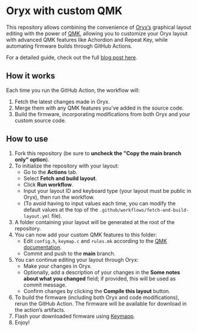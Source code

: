 # Oryx with custom QMK

This repository allows combining the convenience of [Oryx’s](https://www.zsa.io/oryx) graphical layout editing with the power of [QMK](https://qmk.fm), allowing you to customize your Oryx layout with advanced QMK features like Achordion and Repeat Key, while automating firmware builds through GitHub Actions.

For a detailed guide, check out the full [blog post here](https://blog.zsa.io/oryx-custom-qmk-features).

## How it works

Each time you run the GitHub Action, the workflow will:
1. Fetch the latest changes made in Oryx.
2. Merge them with any QMK features you've added in the source code.
3. Build the firmware, incorporating modifications from both Oryx and your custom source code.

## How to use

1. Fork this repository (be sure to **uncheck the "Copy the main branch only" option**).
2. To initialize the repository with your layout:
   - Go to the **Actions** tab.
   - Select **Fetch and build layout**.
   - Click **Run workflow**.
   - Input your layout ID and keyboard type (your layout must be public in Oryx), then run the workflow.
   - (To avoid having to input values each time, you can modify the default values at the top of the `.github/workflows/fetch-and-build-layout.yml` file).
3. A folder containing your layout will be generated at the root of the repository.
4. You can now add your custom QMK features to this folder:
   - Edit `config.h`, `keymap.c` and `rules.mk` according to the [QMK documentation](https://github.com/qmk/qmk_firmware/tree/master/docs/features).
   - Commit and push to the **main** branch.
5. You can continue editing your layout through Oryx:
   - Make your changes in Oryx. 
   - Optionally, add a description of your changes in the **Some notes about what you changed** field; if provided, this will be used as commit message.
   - Confirm changes by clicking the **Compile this layout** button.
6. To build the firmware (including both Oryx and code modifications), rerun the GitHub Action. The firmware will be available for download in the action’s artifacts.
7. Flash your downloaded firmware using [Keymapp](https://www.zsa.io/flash#flash-keymap).
8. Enjoy!
